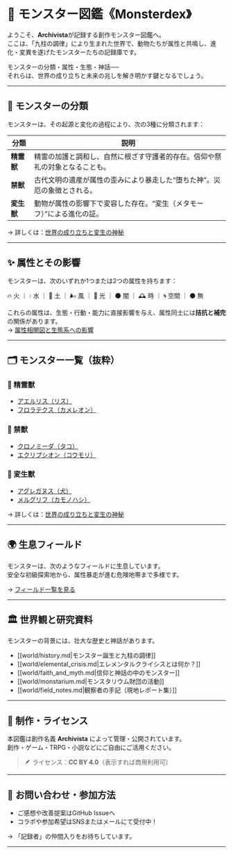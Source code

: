 # 🐾 モンスター図鑑《Monsterdex》

ようこそ、**Archivista**が記録する創作モンスター図鑑へ。  
ここは、「九柱の調律」により生まれた世界で、動物たちが属性と共鳴し、進化・変異を遂げたモンスターたちの記録庫です。

モンスターの分類・属性・生態・神話──  
それらは、世界の成り立ちと未来の兆しを解き明かす鍵となるでしょう。

---

## 🧬 モンスターの分類

モンスターは、その起源と変化の過程により、次の3種に分類されます：

| 分類       | 説明                                                                 |
|------------|----------------------------------------------------------------------|
| **精霊獣** | 精霊の加護と調和し、自然に根ざす守護者的存在。信仰や祭礼の対象となることも。 |
| **禁獣**   | 古代文明の遺産が属性の歪みにより暴走した“堕ちた神”。災厄の象徴とされる。     |
| **変生獣** | 動物が属性の影響下で変容した存在。“変生（メタモーフ）”による進化の証。       |

→ 詳しくは：[世界の成り立ちと変生の神秘](world/history.md)

---

## ✨ 属性とその影響

モンスターは、次のいずれか1つまたは2つの属性を持ちます：

🔥 火 ｜ 💧 水 ｜ 🌱 土 ｜ 🌬 風 ｜ 🌟 光 ｜ 🌑 闇 ｜ 🕰 時 ｜ 🌀 空間 ｜ ⚫ 無

これらの属性は、生態・行動・能力に直接影響を与え、属性同士には**拮抗と補完**の関係があります。  
→ [属性相関図と生態系への影響](world/attributes.md)

---
## 🗂️ モンスター一覧（抜粋）

### 🔹 精霊獸
- [アエルリス（リス）](monster/aerlis.md)
- [フロラテクス（カメレオン）](monster/floratex.md)

### 🔹 禁獸
- [クロノミーダ（タコ）](monster/chronomida.md)
- [エクリプシオン（コウモリ）](monster/eclipsion.md)

### 🔹 変生獸
- [アグレガヌス（犬）](monster/agreganus.md)
- [メルグリフ（カモノハシ）](monster/melgriff.md)

→ 詳しくは：[世界の成り立ちと変生の神秘](world/history.md)

---

## 🌍 生息フィールド  

モンスターは、次のようなフィールドに生息しています。  
安全な初級探索地から、属性暴走が進む危険地帯まで多様です。

→ [フィールド一覧を見る](place/index.md)

---

## 🏛️ 世界観と研究資料

モンスターの背景には、壮大な歴史と神話があります。

- [[world/history.md|モンスター誕生と九柱の調律]]
- [[world/elemental_crisis.md|エレメンタルクライシスとは何か？]]
- [[world/faith_and_myth.md|信仰と神話の中のモンスター]]
- [[world/monstarium.md|モンスタリウム財団の活動]]
- [[world/field_notes.md|観察者の手記（現地レポート集）]]

---

## 📩 制作・ライセンス

本図鑑は創作名義 **Archivista** によって管理・公開されています。  
創作・ゲーム・TRPG・小説などにご自由にご活用ください。  
> 🪶 ライセンス：**CC BY 4.0**（表示すれば商用利用可）

---

## 💬 お問い合わせ・参加方法

- ご感想や改善提案はGitHub Issueへ  
- コラボや参加希望はSNSまたはメールにて受付中！

→ 「記録者」の仲間入りをお待ちしています。

---
